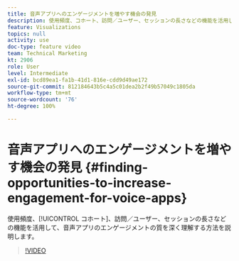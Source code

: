 ```yaml
---
title: 音声アプリへのエンゲージメントを増やす機会の発見
description: 使用頻度、コホート、訪問／ユーザー、セッションの長さなどの機能を活用して、音声アプリのエンゲージメントの質を深く理解する方法を説明します。
feature: Visualizations
topics: null
activity: use
doc-type: feature video
team: Technical Marketing
kt: 2906
role: User
level: Intermediate
exl-id: bcd89ea1-fa1b-41d1-816e-cdd9d49ae172
source-git-commit: 812184643b5c4a5c01dea2b2f49b57049c1805da
workflow-type: tm+mt
source-wordcount: '76'
ht-degree: 100%

---
```


# 音声アプリへのエンゲージメントを増やす機会の発見 {#finding-opportunities-to-increase-engagement-for-voice-apps}

使用頻度、[!UICONTROL コホート]、訪問／ユーザー、セッションの長さなどの機能を活用して、音声アプリのエンゲージメントの質を深く理解する方法を説明します。

>[!VIDEO](https://video.tv.adobe.com/v/27223/?quality=12&learn=on)
